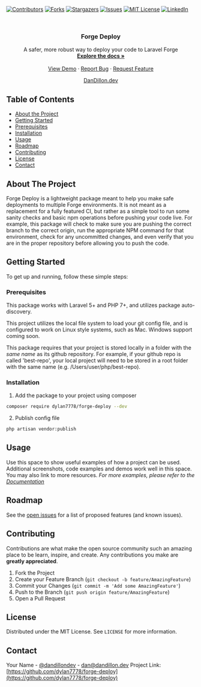 [![Contributors][contributors-shield]][contributors-url]
[![Forks][forks-shield]][forks-url]
[![Stargazers][stars-shield]][stars-url]
[![Issues][issues-shield]][issues-url]
[![MIT License][license-shield]][license-url]
[![LinkedIn][linkedin-shield]][linkedin-url]
<!-- PROJECT LOGO -->
<br />
<p align="center">
	<!-- <a href="https://github.com/dylan7778/forge-deploy">
		<img src="images/logo.png" alt="Logo" width="80" height="80">
	</a> -->
	<h3 align="center">Forge Deploy</h3>
	<p align="center">
		A safer, more robust way to deploy your code to Laravel Forge
		<br />
		<a href="https://github.com/dylan7778/forge-deploy"><strong>Explore the docs »</strong></a>
		<br />
		<br />
		<a href="https://github.com/dylan7778/forge-deploy">View Demo</a>
		·
		<a href="https://github.com/dylan7778/forge-deploy/issues">Report Bug</a>
		·
		<a href="https://github.com/dylan7778/forge-deploy/issues">Request Feature</a>
	</p>
</p>
<p align="center"><a href="https://dandillon.dev" target="_blank">DanDillon.dev</a></p>

<!-- TABLE OF CONTENTS -->
## Table of Contents
* [About the Project](#about-the-project)
* [Getting Started](#getting-started)
* [Prerequisites](#prerequisites)
* [Installation](#installation)
* [Usage](#usage)
* [Roadmap](#roadmap)
* [Contributing](#contributing)
* [License](#license)
* [Contact](#contact)

<!-- ABOUT THE PROJECT -->
## About The Project
Forge Deploy is a lightweight package meant to help you make safe deployments to multiple Forge environments. It is not meant as a replacement for a fully featured CI, but rather as a simple tool to run some sanity checks and basic npm operations before pushing your code live. For example, this package will check to make sure you are pushing the correct branch to the correct origin, run the appropriate NPM command for that environment, check for any uncommitted changes, and even verify that you are in the proper repository before allowing you to push the code.

<!-- GETTING STARTED -->
## Getting Started
To get up and running, follow these simple steps:

### Prerequisites
This package works with Laravel 5+ and PHP 7+, and utilizes package auto-discovery.

This project utilizes the local file system to load your git config file, and is configured to work on Linux style systems, such as Mac. Windows support coming soon.

This package requires that your project is stored locally in a folder with the *same name* as its github repository. For example, if your github repo is called 'best-repo', your local project will need to be stored in a root folder with the same name (e.g. /Users/user/php/best-repo).

### Installation
1. Add the package to your project using composer
```sh
composer require dylan7778/forge-deploy --dev
```
2. Publish config file
```sh
php artisan vendor:publish
```

<!-- USAGE EXAMPLES -->
## Usage
Use this space to show useful examples of how a project can be used. Additional screenshots, code examples and demos work well in this space. You may also link to more resources.
_For more examples, please refer to the [Documentation](https://example.com)_

<!-- ROADMAP -->
## Roadmap
See the [open issues](https://github.com/dylan7778/forge-deploy/issues) for a list of proposed features (and known issues).

<!-- CONTRIBUTING -->
## Contributing
Contributions are what make the open source community such an amazing place to be learn, inspire, and create. Any contributions you make are **greatly appreciated**.
1. Fork the Project
2. Create your Feature Branch (`git checkout -b feature/AmazingFeature`)
3. Commit your Changes (`git commit -m 'Add some AmazingFeature'`)
4. Push to the Branch (`git push origin feature/AmazingFeature`)
5. Open a Pull Request

<!-- LICENSE -->
## License
Distributed under the MIT License. See `LICENSE` for more information.

<!-- CONTACT -->
## Contact
Your Name - [@dandillondev](https://twitter.com/dandillondev) - dan@dandillon.dev
Project Link: [https://github.com/dylan7778/forge-deploy](https://github.com/dylan7778/forge-deploy)

<!-- MARKDOWN LINKS & IMAGES -->
<!-- https://www.markdownguide.org/basic-syntax/#reference-style-links -->
[contributors-shield]: https://img.shields.io/github/contributors/dylan7778/repo.svg?style=flat-square
[contributors-url]: https://github.com/dylan7778/repo/graphs/contributors
[forks-shield]: https://img.shields.io/github/forks/dylan7778/repo.svg?style=flat-square
[forks-url]: https://github.com/dylan7778/repo/network/members
[stars-shield]: https://img.shields.io/github/stars/dylan7778/repo.svg?style=flat-square
[stars-url]: https://github.com/dylan7778/repo/stargazers
[issues-shield]: https://img.shields.io/github/issues/dylan7778/repo.svg?style=flat-square
[issues-url]: https://github.com/dylan7778/repo/issues
[license-shield]: https://img.shields.io/github/license/dylan7778/repo.svg?style=flat-square
[license-url]: https://github.com/dylan7778/repo/blob/master/LICENSE.txt
[linkedin-shield]: https://img.shields.io/badge/-LinkedIn-black.svg?style=flat-square&logo=linkedin&colorB=555
[linkedin-url]: https://linkedin.com/in/dylan7778
[product-screenshot]: images/screenshot.png